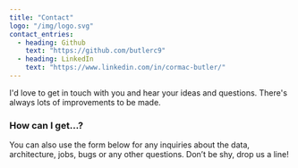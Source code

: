 ```yaml
---
title: "Contact"
logo: "/img/logo.svg"
contact_entries:
  - heading: Github
    text: "https://github.com/butlerc9"
  - heading: LinkedIn
    text: "https://www.linkedin.com/in/cormac-butler/"
---
```


I'd love to get in touch with you and hear your ideas and
questions. There's always lots of improvements to be made. 

<h3 class="f4 b lh-title mb2">How can I get…?</h3>

You can also use the form below for any inquiries about the data, architecture, jobs, bugs or any other questions. Don’t be shy, drop us a line!
